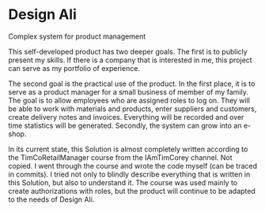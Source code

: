 # Design Ali
Complex system for product management

This self-developed product has two deeper goals.
The first is to publicly present my skills. If there is a company that is interested in me, this project can serve as my portfolio of experience.

The second goal is the practical use of the product.
In the first place, it is to serve as a product manager for a small business of member of my family. The goal is to allow employees who are assigned roles to log on. They will be able to work with materials and products, enter suppliers and customers, create delivery notes and invoices. Everything will be recorded and over time statistics will be generated.
Secondly, the system can grow into an e-shop.

In its current state, this Solution is almost completely written according to the TimCoRetailManager course from the IAmTimCorey channel. Not copied. I went through the course and wrote the code myself (can be traced in commits). I tried not only to blindly describe everything that is written in this Solution, but also to understand it. The course was used mainly to create authorizations with roles, but the product will continue to be adapted to the needs of Design Ali.
